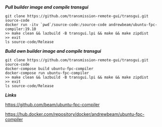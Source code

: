 ***Pull builder image and compile transgui***

```
git clone https://github.com/transmission-remote-gui/transgui.git source-code
docker run -itv `pwd`/source-code:/source-code andrewbeam/ubuntu-fpc-compiler:19.10
>> make clean && lazbuild -B transgui.lpi && make && make zipdist
>> exit
ls source-code/Release
```

***Build own builder image and compile transgui***

```
git clone https://github.com/transmission-remote-gui/transgui.git source-code
docker-compose build ubuntu-fpc-compiler
docker-compose run ubuntu-fpc-compiler
>> make clean && lazbuild -B transgui.lpi && make && make zipdist
>> exit
ls source-code/Release
```

***Links***

https://github.com/beam/ubuntu-fpc-compiler

https://hub.docker.com/repository/docker/andrewbeam/ubuntu-fpc-compiler
